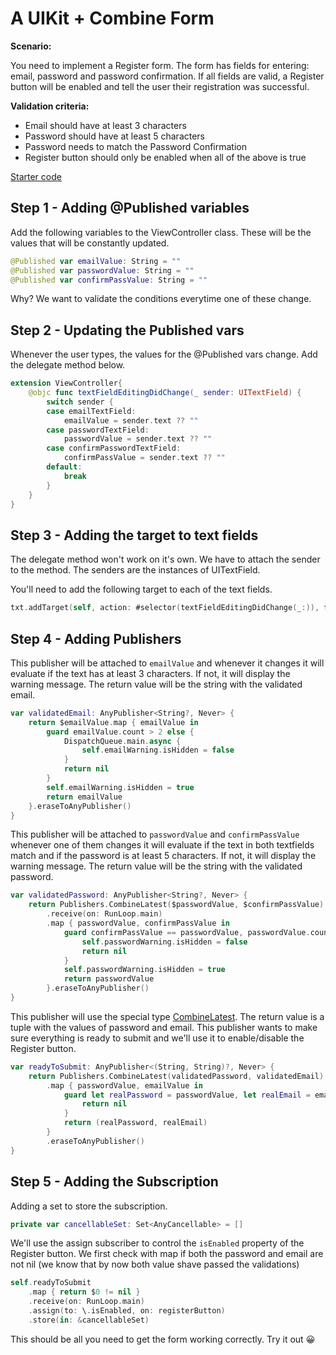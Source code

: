 # A UIKit + Combine Form

**Scenario:** 

You need to implement a Register form. The form has fields for entering: email, password and password confirmation. If all fields are valid, a Register button will be enabled and tell the user their registration was successful.

**Validation criteria:**
- Email should have at least 3 characters
- Password should have at least 5 characters
- Password needs to match the Password Confirmation
- Register button should only be enabled when all of the above is true

[Starter code](https://github.com/Make-School-Labs/MOB2.4-CombineEx1)

## Step 1 - Adding @Published variables

Add the following variables to the ViewController class. These will be the values that will be constantly updated.

```swift
@Published var emailValue: String = ""
@Published var passwordValue: String = ""
@Published var confirmPassValue: String = ""
```

Why? We want to validate the conditions everytime one of these change.

## Step 2 - Updating the Published vars

Whenever the user types, the values for the @Published vars change. Add the delegate method below.

```swift
extension ViewController{
    @objc func textFieldEditingDidChange(_ sender: UITextField) {
        switch sender {
        case emailTextField:
            emailValue = sender.text ?? ""
        case passwordTextField:
            passwordValue = sender.text ?? ""
        case confirmPasswordTextField:
            confirmPassValue = sender.text ?? ""
        default:
            break
        }
    }
}
```


## Step 3 - Adding the target to text fields

The delegate method won't work on it's own. We have to attach the sender to the method. The senders are the instances of UITextField. 

You'll need to add the following target to each of the text fields.

```swift
txt.addTarget(self, action: #selector(textFieldEditingDidChange(_:)), for: UIControl.Event.editingChanged)
```

## Step 4 - Adding Publishers

This publisher will be attached to `emailValue` and whenever it changes it will evaluate if the text has at least 3 characters. If not, it will display the warning message. The return value will be the string with the validated email.

```swift
var validatedEmail: AnyPublisher<String?, Never> {
    return $emailValue.map { emailValue in
        guard emailValue.count > 2 else {
            DispatchQueue.main.async {
                self.emailWarning.isHidden = false
            }
            return nil
        }
        self.emailWarning.isHidden = true
        return emailValue
    }.eraseToAnyPublisher()
}
```

This publisher will be attached to `passwordValue` and `confirmPassValue` whenever one of them changes it will evaluate if the text in both textfields match and if the password is at least 5 characters. If not, it will display the warning message. The return value will be the string with the validated password.

```swift
var validatedPassword: AnyPublisher<String?, Never> {
    return Publishers.CombineLatest($passwordValue, $confirmPassValue)
        .receive(on: RunLoop.main)
        .map { passwordValue, confirmPassValue in
            guard confirmPassValue == passwordValue, passwordValue.count > 4 else {
                self.passwordWarning.isHidden = false
                return nil
            }
            self.passwordWarning.isHidden = true
            return passwordValue
        }.eraseToAnyPublisher()
}
```

This publisher will use the special type [CombineLatest](https://developer.apple.com/documentation/combine/publishers/combinelatest). The return value is a tuple with the values of password and email. This publisher wants to make sure everything is ready to submit and we'll use it to enable/disable the Register button.

```swift
var readyToSubmit: AnyPublisher<(String, String)?, Never> {
    return Publishers.CombineLatest(validatedPassword, validatedEmail)
        .map { passwordValue, emailValue in
            guard let realPassword = passwordValue, let realEmail = emailValue else {
                return nil
            }
            return (realPassword, realEmail)
        }
        .eraseToAnyPublisher()
}
```

## Step 5 - Adding the Subscription

Adding a set to store the subscription.

```swift
private var cancellableSet: Set<AnyCancellable> = []
```

We'll use the assign subscriber to control the `isEnabled` property of the Register button. We first check with map if both the password and email are not nil (we know that by now both value shave passed the validations)

```swift
self.readyToSubmit
    .map { return $0 != nil }
    .receive(on: RunLoop.main)
    .assign(to: \.isEnabled, on: registerButton)
    .store(in: &cancellableSet)
```

This should be all you need to get the form working correctly. Try it out 😀